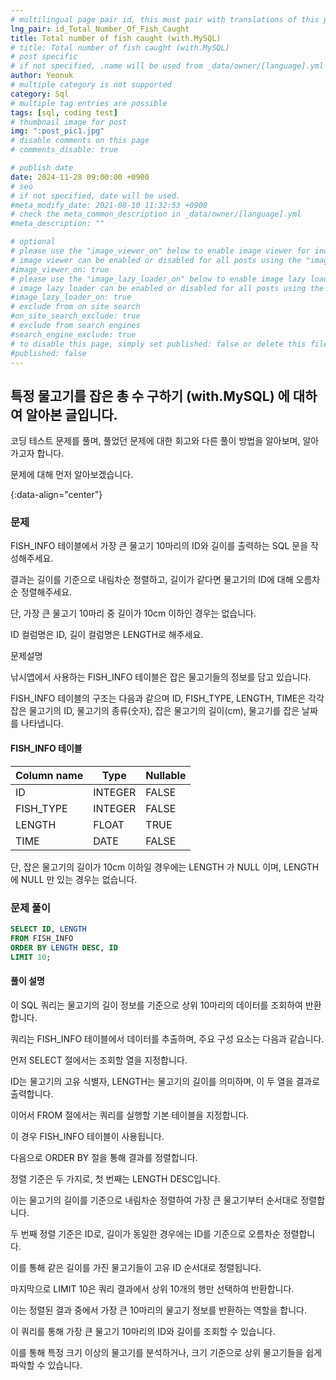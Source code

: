 ```yaml
---
# multilingual page pair id, this must pair with translations of this page. (This name must be unique)
lng_pair: id_Total_Number_Of_Fish_Caught
title: Total number of fish caught (with.MySQL)
# title: Total number of fish caught (with.MySQL)
# post specific
# if not specified, .name will be used from _data/owner/[language].yml
author: Yeonuk
# multiple category is not supported
category: Sql
# multiple tag entries are possible
tags: [sql, coding test]
# thumbnail image for post
img: ":post_pic1.jpg"
# disable comments on this page
# comments_disable: true

# publish date
date: 2024-11-28 09:00:00 +0900
# seo
# if not specified, date will be used.
#meta_modify_date: 2021-08-10 11:32:53 +0900
# check the meta_common_description in _data/owner/[language].yml
#meta_description: ""

# optional
# please use the "image_viewer_on" below to enable image viewer for individual pages or posts (_posts/ or [language]/_posts folders).
# image viewer can be enabled or disabled for all posts using the "image_viewer_posts: true" setting in _data/conf/main.yml.
#image_viewer_on: true
# please use the "image_lazy_loader_on" below to enable image lazy loader for individual pages or posts (_posts/ or [language]/_posts folders).
# image lazy loader can be enabled or disabled for all posts using the "image_lazy_loader_posts: true" setting in _data/conf/main.yml.
#image_lazy_loader_on: true
# exclude from on site search
#on_site_search_exclude: true
# exclude from search engines
#search_engine_exclude: true
# to disable this page, simply set published: false or delete this file
#published: false
---
```


<!-- outline-start -->

## 특정 물고기를 잡은 총 수 구하기 (with.MySQL) 에 대하여 알아본 글입니다.

코딩 테스트 문제를 풀며, 풀었던 문제에 대한 회고와 다른 풀이 방법을 알아보며, 알아가고자 합니다.

문제에 대해 먼저 알아보겠습니다.

{:data-align="center"}

<!-- outline-end -->

### 문제

FISH_INFO 테이블에서 가장 큰 물고기 10마리의 ID와 길이를 출력하는 SQL 문을 작성해주세요.

결과는 길이를 기준으로 내림차순 정렬하고, 길이가 같다면 물고기의 ID에 대해 오름차순 정렬해주세요.

단, 가장 큰 물고기 10마리 중 길이가 10cm 이하인 경우는 없습니다.

ID 컬럼명은 ID, 길이 컬럼명은 LENGTH로 해주세요.

문제설명

낚시앱에서 사용하는 FISH_INFO 테이블은 잡은 물고기들의 정보를 담고 있습니다.

FISH_INFO 테이블의 구조는 다음과 같으며 ID, FISH_TYPE, LENGTH, TIME은 각각 잡은 물고기의 ID, 물고기의 종류(숫자), 잡은 물고기의 길이(cm), 물고기를 잡은 날짜를 나타냅니다.

#### FISH_INFO 테이블

<!-- #### 제한사항

- a의 길이는 1 이상 1,000,000 이하입니다.
- a[i]는 i+1 번째 풍선에 써진 숫자를 의미합니다.
- a의 모든 수는 -1,000,000,000 이상 1,000,000,000 이하인 정수입니다.
- a의 모든 수는 서로 다릅니다. -->

<!-- #### 입출력 예 -->

| Column name | Type    | Nullable |
| ----------- | ------- | -------- |
| ID          | INTEGER | FALSE    |
| FISH_TYPE   | INTEGER | FALSE    |
| LENGTH      | FLOAT   | TRUE     |
| TIME        | DATE    | FALSE    |

단, 잡은 물고기의 길이가 10cm 이하일 경우에는 LENGTH 가 NULL 이며, LENGTH 에 NULL 만 있는 경우는 없습니다.

### 문제 풀이

```sql
SELECT ID, LENGTH
FROM FISH_INFO
ORDER BY LENGTH DESC, ID
LIMIT 10;
```

#### 풀이 설명

이 SQL 쿼리는 물고기의 길이 정보를 기준으로 상위 10마리의 데이터를 조회하여 반환합니다.

쿼리는 FISH_INFO 테이블에서 데이터를 추출하며, 주요 구성 요소는 다음과 같습니다.

먼저 SELECT 절에서는 조회할 열을 지정합니다.

ID는 물고기의 고유 식별자, LENGTH는 물고기의 길이를 의미하며, 이 두 열을 결과로 출력합니다.

이어서 FROM 절에서는 쿼리를 실행할 기본 테이블을 지정합니다.

이 경우 FISH_INFO 테이블이 사용됩니다.

다음으로 ORDER BY 절을 통해 결과를 정렬합니다.

정렬 기준은 두 가지로, 첫 번째는 LENGTH DESC입니다.

이는 물고기의 길이를 기준으로 내림차순 정렬하여 가장 큰 물고기부터 순서대로 정렬합니다.

두 번째 정렬 기준은 ID로, 길이가 동일한 경우에는 ID를 기준으로 오름차순 정렬합니다.

이를 통해 같은 길이를 가진 물고기들이 고유 ID 순서대로 정렬됩니다.

마지막으로 LIMIT 10은 쿼리 결과에서 상위 10개의 행만 선택하여 반환합니다.

이는 정렬된 결과 중에서 가장 큰 10마리의 물고기 정보를 반환하는 역할을 합니다.

이 쿼리를 통해 가장 큰 물고기 10마리의 ID와 길이를 조회할 수 있습니다.

이를 통해 특정 크기 이상의 물고기를 분석하거나, 크기 기준으로 상위 물고기들을 쉽게 파악할 수 있습니다.
